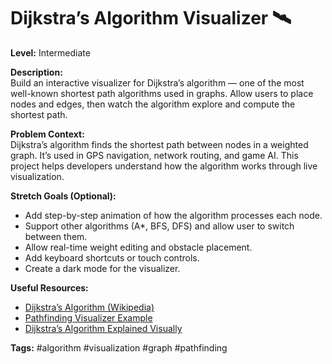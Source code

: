 # Dijkstra’s Algorithm Visualizer 🛰️

**Level:** Intermediate

**Description:**  
Build an interactive visualizer for Dijkstra’s algorithm — one of the most well-known shortest path algorithms used in graphs. Allow users to place nodes and edges, then watch the algorithm explore and compute the shortest path.

**Problem Context:**  
Dijkstra’s algorithm finds the shortest path between nodes in a weighted graph. It’s used in GPS navigation, network routing, and game AI. This project helps developers understand how the algorithm works through live visualization.

**Stretch Goals (Optional):**
- Add step-by-step animation of how the algorithm processes each node.
- Support other algorithms (A*, BFS, DFS) and allow user to switch between them.
- Allow real-time weight editing and obstacle placement.
- Add keyboard shortcuts or touch controls.
- Create a dark mode for the visualizer.

**Useful Resources:**
- [Dijkstra’s Algorithm (Wikipedia)](https://en.wikipedia.org/wiki/Dijkstra%27s_algorithm)
- [Pathfinding Visualizer Example](https://clementmihailescu.github.io/Pathfinding-Visualizer/)
- [Dijkstra’s Algorithm Explained Visually](https://visualgo.net/en/sssp)

**Tags:** #algorithm #visualization #graph #pathfinding
